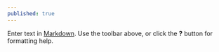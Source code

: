 ```yaml
---
published: true
---
```



Enter text in [Markdown](http://daringfireball.net/projects/markdown/). Use the toolbar above, or click the **?** button for formatting help.
